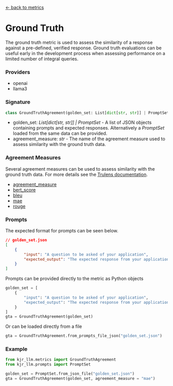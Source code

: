 [<- back to metrics](./metrics.md)
# Ground Truth
The ground truth metric is used to assess the similarity of a response against
a pre-defined, verified response. Ground truth evaluations can be useful early
in the development process when assessing performance on a limited number of
integral queries.

### Providers
* openai
* llama3

### Signature
```python
class GroundTruthAgreement(golden_set: List[dict[str, str]] | PromptSet, agreement_measure = "agreement_measure")
```
* golden_set: *List[dict[str, str]] | PromptSet* - A list of JSON objects
containing prompts and expected responses. Alternatively a *PromptSet* loaded
from the same data can be provided. 
* agreement_measure: *str* - The name of the agreement measure used to assess
similarity with the ground truth data.
### Agreement Measures
Several agreement measures can be used to assess similarity with the ground
truth data. For more details see the [Trulens documentation](https://www.trulens.org/trulens_eval/evaluation/feedback_implementations/stock/#ground-truth-agreement).

* [agreement_measure](https://www.trulens.org/trulens_eval/evaluation/feedback_implementations/stock/#trulens_eval.feedback.groundtruth.GroundTruthAgreement.agreement_measure)
* [bert_score](https://www.trulens.org/trulens_eval/evaluation/feedback_implementations/stock/#trulens_eval.feedback.groundtruth.GroundTruthAgreement.bert_score)
* [bleu](https://www.trulens.org/trulens_eval/evaluation/feedback_implementations/stock/#trulens_eval.feedback.groundtruth.GroundTruthAgreement.bleu)
* [mae](https://www.trulens.org/trulens_eval/evaluation/feedback_implementations/stock/#trulens_eval.feedback.groundtruth.GroundTruthAgreement.mae)
* [rouge](https://www.trulens.org/trulens_eval/evaluation/feedback_implementations/stock/#trulens_eval.feedback.groundtruth.GroundTruthAgreement.rouge)

### Prompts
The expected format for prompts can be seen below.
```JSON
// golden_set.json
[
    {
        "input": "A question to be asked of your application",
        "expected_output": "The expected response from your application"
    }
]
```
Prompts can be provided directly to the metric as Python objects
```python
golden_set = [
    {
        "input": "A question to be asked of your application",
        "expected_output": "The expected response from your application"
    }
]
gta = GroundTruthAgreement(golden_set)
```
Or can be loaded directly from a file
```python
gta = GroundTruthAgreement.from_prompts_file_json("golden_set.json")
```

### Example
```python
from kjr_llm.metrics import GroundTruthAgreement
from kjr_llm.prompts import PromptSet

golden_set = PromptSet.from_json_file("golden_set.json")
gta = GroundTruthAgreement(golden_set, agreement_measure = "mae")
```
